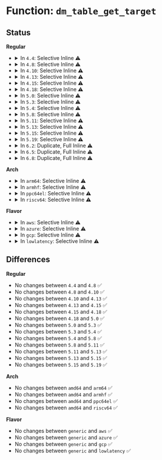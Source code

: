 # Function: <code>dm_table_get_target</code>

## Status
<b>Regular</b>
<ul>
<li>
<details>
<summary>In <code>4.4</code>: Selective Inline ⚠️</summary>

```c
struct dm_target *dm_table_get_target(struct dm_table *t, unsigned int index);
```

**Collision:** Unique Global

**Inline:** Selective

**Transformation:** False

**Instances:**

```
In drivers/md/dm-table.c (ffffffff816a57d5)
Location: drivers/md/dm-table.c:1164
Inline: True
Inline callers:
  - drivers/md/dm-table.c:dm_table_has_no_data_devices
  - drivers/md/dm-table.c:dm_calculate_queue_limits
  - drivers/md/dm-table.c:dm_table_set_restrictions
  - drivers/md/dm-table.c:dm_table_set_restrictions
  - drivers/md/dm-table.c:dm_table_set_restrictions
Direct callers:
  - drivers/md/dm.c:dm_get_live_table_for_ioctl
  - drivers/md/dm.c:__split_and_process_bio
  - drivers/md/dm-ioctl.c:retrieve_status
```
**Symbols:**

```
ffffffff816a6880-ffffffff816a68ac: dm_table_get_target (STB_GLOBAL)
```
</details>
</li>
<li>
<details>
<summary>In <code>4.8</code>: Selective Inline ⚠️</summary>

```c
struct dm_target *dm_table_get_target(struct dm_table *t, unsigned int index);
```

**Collision:** Unique Global

**Inline:** Selective

**Transformation:** False

**Instances:**

```
In drivers/md/dm-table.c (ffffffff81706e62)
Location: drivers/md/dm-table.c:1266
Inline: True
Inline callers:
  - drivers/md/dm-table.c:dm_table_set_restrictions
  - drivers/md/dm-table.c:dm_table_set_restrictions
  - drivers/md/dm-table.c:dm_table_set_restrictions
  - drivers/md/dm-table.c:dm_table_set_restrictions
  - drivers/md/dm-table.c:dm_table_set_restrictions
  - drivers/md/dm-table.c:dm_table_set_restrictions
  - drivers/md/dm-table.c:dm_calculate_queue_limits
  - drivers/md/dm-table.c:dm_table_has_no_data_devices
  - drivers/md/dm-table.c:dm_table_complete
  - drivers/md/dm-table.c:dm_table_get_wildcard_target
Direct callers:
  - drivers/md/dm.c:__split_and_process_bio
  - drivers/md/dm.c:dm_grab_bdev_for_ioctl
  - drivers/md/dm-ioctl.c:retrieve_status
```
**Symbols:**

```
ffffffff81706b00-ffffffff81706b2c: dm_table_get_target (STB_GLOBAL)
```
</details>
</li>
<li>
<details>
<summary>In <code>4.10</code>: Selective Inline ⚠️</summary>

```c
struct dm_target *dm_table_get_target(struct dm_table *t, unsigned int index);
```

**Collision:** Unique Global

**Inline:** Selective

**Transformation:** False

**Instances:**

```
In drivers/md/dm-table.c (ffffffff81738d3d)
Location: drivers/md/dm-table.c:1267
Inline: True
Inline callers:
  - drivers/md/dm-table.c:dm_table_set_restrictions
  - drivers/md/dm-table.c:dm_table_set_restrictions
  - drivers/md/dm-table.c:dm_table_set_restrictions
  - drivers/md/dm-table.c:dm_table_set_restrictions
  - drivers/md/dm-table.c:dm_table_set_restrictions
  - drivers/md/dm-table.c:dm_table_set_restrictions
  - drivers/md/dm-table.c:dm_calculate_queue_limits
  - drivers/md/dm-table.c:dm_table_has_no_data_devices
  - drivers/md/dm-table.c:dm_table_complete
  - drivers/md/dm-table.c:dm_table_get_wildcard_target
Direct callers:
  - drivers/md/dm.c:__split_and_process_bio
  - drivers/md/dm.c:dm_grab_bdev_for_ioctl
  - drivers/md/dm-ioctl.c:retrieve_status
```
**Symbols:**

```
ffffffff817389d0-ffffffff817389fc: dm_table_get_target (STB_GLOBAL)
```
</details>
</li>
<li>
<details>
<summary>In <code>4.13</code>: Selective Inline ⚠️</summary>

```c
struct dm_target *dm_table_get_target(struct dm_table *t, unsigned int index);
```

**Collision:** Unique Global

**Inline:** Selective

**Transformation:** False

**Instances:**

```
In drivers/md/dm-table.c (ffffffff817524c2)
Location: drivers/md/dm-table.c:1318
Inline: True
Inline callers:
  - drivers/md/dm-table.c:dm_table_set_restrictions
  - drivers/md/dm-table.c:dm_table_set_restrictions
  - drivers/md/dm-table.c:dm_table_set_restrictions
  - drivers/md/dm-table.c:dm_table_set_restrictions
  - drivers/md/dm-table.c:dm_table_set_restrictions
  - drivers/md/dm-table.c:dm_table_set_restrictions
  - drivers/md/dm-table.c:dm_table_set_restrictions
  - drivers/md/dm-table.c:dm_calculate_queue_limits
  - drivers/md/dm-table.c:dm_calculate_queue_limits
  - drivers/md/dm-table.c:dm_calculate_queue_limits
  - drivers/md/dm-table.c:dm_table_has_no_data_devices
  - drivers/md/dm-table.c:dm_table_complete
  - drivers/md/dm-table.c:dm_table_get_integrity_disk
  - drivers/md/dm-table.c:dm_table_get_wildcard_target
Direct callers:
  - drivers/md/dm.c:__split_and_process_bio
  - drivers/md/dm.c:dm_grab_bdev_for_ioctl
  - drivers/md/dm-ioctl.c:retrieve_status
```
**Symbols:**

```
ffffffff81751f30-ffffffff81751f5c: dm_table_get_target (STB_GLOBAL)
```
</details>
</li>
<li>
<details>
<summary>In <code>4.15</code>: Selective Inline ⚠️</summary>

```c
struct dm_target *dm_table_get_target(struct dm_table *t, unsigned int index);
```

**Collision:** Unique Global

**Inline:** Selective

**Transformation:** False

**Instances:**

```
In drivers/md/dm-table.c (ffffffff817c46a8)
Location: drivers/md/dm-table.c:1320
Inline: True
Inline callers:
  - drivers/md/dm-table.c:dm_table_set_restrictions
  - drivers/md/dm-table.c:dm_table_set_restrictions
  - drivers/md/dm-table.c:dm_table_set_restrictions
  - drivers/md/dm-table.c:dm_table_set_restrictions
  - drivers/md/dm-table.c:dm_table_set_restrictions
  - drivers/md/dm-table.c:dm_table_set_restrictions
  - drivers/md/dm-table.c:dm_table_set_restrictions
  - drivers/md/dm-table.c:dm_calculate_queue_limits
  - drivers/md/dm-table.c:dm_calculate_queue_limits
  - drivers/md/dm-table.c:dm_calculate_queue_limits
  - drivers/md/dm-table.c:dm_table_has_no_data_devices
  - drivers/md/dm-table.c:dm_table_complete
  - drivers/md/dm-table.c:dm_table_get_integrity_disk
  - drivers/md/dm-table.c:dm_table_get_wildcard_target
Direct callers:
  - drivers/md/dm.c:__split_and_process_bio
  - drivers/md/dm.c:dm_grab_bdev_for_ioctl
  - drivers/md/dm-ioctl.c:retrieve_status
```
**Symbols:**

```
ffffffff817c4110-ffffffff817c413c: dm_table_get_target (STB_GLOBAL)
```
</details>
</li>
<li>
<details>
<summary>In <code>4.18</code>: Selective Inline ⚠️</summary>

```c
struct dm_target *dm_table_get_target(struct dm_table *t, unsigned int index);
```

**Collision:** Unique Global

**Inline:** Selective

**Transformation:** False

**Instances:**

```
In drivers/md/dm-table.c (ffffffff8180d1a6)
Location: drivers/md/dm-table.c:1358
Inline: True
Inline callers:
  - drivers/md/dm-table.c:dm_table_set_restrictions
  - drivers/md/dm-table.c:dm_table_set_restrictions
  - drivers/md/dm-table.c:dm_table_set_restrictions
  - drivers/md/dm-table.c:dm_table_set_restrictions
  - drivers/md/dm-table.c:dm_table_set_restrictions
  - drivers/md/dm-table.c:dm_table_set_restrictions
  - drivers/md/dm-table.c:dm_table_set_restrictions
  - drivers/md/dm-table.c:dm_table_set_restrictions
  - drivers/md/dm-table.c:dm_calculate_queue_limits
  - drivers/md/dm-table.c:dm_calculate_queue_limits
  - drivers/md/dm-table.c:dm_calculate_queue_limits
  - drivers/md/dm-table.c:dm_table_has_no_data_devices
  - drivers/md/dm-table.c:dm_table_complete
  - drivers/md/dm-table.c:dm_table_get_integrity_disk
  - drivers/md/dm-table.c:dm_table_get_wildcard_target
Direct callers:
  - drivers/md/dm.c:dm_prepare_ioctl
  - drivers/md/dm-ioctl.c:retrieve_status
  - drivers/md/dm-ioctl.c:retrieve_status
```
**Symbols:**

```
ffffffff8180cc00-ffffffff8180cc2c: dm_table_get_target (STB_GLOBAL)
```
</details>
</li>
<li>
<details>
<summary>In <code>5.0</code>: Selective Inline ⚠️</summary>

```c
struct dm_target *dm_table_get_target(struct dm_table *t, unsigned int index);
```

**Collision:** Unique Global

**Inline:** Selective

**Transformation:** False

**Instances:**

```
In drivers/md/dm-table.c (ffffffff818390dd)
Location: drivers/md/dm-table.c:1338
Inline: True
Inline callers:
  - drivers/md/dm-table.c:dm_table_set_restrictions
  - drivers/md/dm-table.c:dm_table_set_restrictions
  - drivers/md/dm-table.c:dm_table_set_restrictions
  - drivers/md/dm-table.c:dm_table_set_restrictions
  - drivers/md/dm-table.c:dm_table_set_restrictions
  - drivers/md/dm-table.c:dm_table_set_restrictions
  - drivers/md/dm-table.c:dm_table_set_restrictions
  - drivers/md/dm-table.c:dm_table_set_restrictions
  - drivers/md/dm-table.c:dm_calculate_queue_limits
  - drivers/md/dm-table.c:dm_calculate_queue_limits
  - drivers/md/dm-table.c:dm_calculate_queue_limits
  - drivers/md/dm-table.c:dm_table_has_no_data_devices
  - drivers/md/dm-table.c:dm_table_complete
  - drivers/md/dm-table.c:dm_table_get_integrity_disk
  - drivers/md/dm-table.c:dm_table_get_wildcard_target
Direct callers:
  - drivers/md/dm.c:dm_prepare_ioctl
  - drivers/md/dm-ioctl.c:retrieve_status
  - drivers/md/dm-ioctl.c:retrieve_status
```
**Symbols:**

```
ffffffff81838b30-ffffffff81838b5c: dm_table_get_target (STB_GLOBAL)
```
</details>
</li>
<li>
<details>
<summary>In <code>5.3</code>: Selective Inline ⚠️</summary>

```c
struct dm_target *dm_table_get_target(struct dm_table *t, unsigned int index);
```

**Collision:** Unique Global

**Inline:** Selective

**Transformation:** False

**Instances:**

```
In drivers/md/dm-table.c (ffffffff8187bcc1)
Location: drivers/md/dm-table.c:1351
Inline: True
Inline callers:
  - drivers/md/dm-table.c:dm_table_set_restrictions
  - drivers/md/dm-table.c:dm_table_set_restrictions
  - drivers/md/dm-table.c:dm_table_set_restrictions
  - drivers/md/dm-table.c:dm_table_set_restrictions
  - drivers/md/dm-table.c:dm_table_set_restrictions
  - drivers/md/dm-table.c:dm_table_set_restrictions
  - drivers/md/dm-table.c:dm_table_set_restrictions
  - drivers/md/dm-table.c:dm_table_set_restrictions
  - drivers/md/dm-table.c:dm_calculate_queue_limits
  - drivers/md/dm-table.c:dm_calculate_queue_limits
  - drivers/md/dm-table.c:dm_calculate_queue_limits
  - drivers/md/dm-table.c:dm_table_has_no_data_devices
  - drivers/md/dm-table.c:dm_table_complete
  - drivers/md/dm-table.c:dm_table_get_integrity_disk
  - drivers/md/dm-table.c:dm_table_get_wildcard_target
  - drivers/md/dm-table.c:dm_table_supports_dax
Direct callers:
  - drivers/md/dm.c:dm_prepare_ioctl
  - drivers/md/dm-ioctl.c:retrieve_status
  - drivers/md/dm-ioctl.c:retrieve_status
```
**Symbols:**

```
ffffffff8187b6c0-ffffffff8187b6ec: dm_table_get_target (STB_GLOBAL)
```
</details>
</li>
<li>
<details>
<summary>In <code>5.4</code>: Selective Inline ⚠️</summary>

```c
struct dm_target *dm_table_get_target(struct dm_table *t, unsigned int index);
```

**Collision:** Unique Global

**Inline:** Selective

**Transformation:** False

**Instances:**

```
In drivers/md/dm-table.c (ffffffff818adaa1)
Location: drivers/md/dm-table.c:1349
Inline: True
Inline callers:
  - drivers/md/dm-table.c:dm_table_set_restrictions
  - drivers/md/dm-table.c:dm_table_set_restrictions
  - drivers/md/dm-table.c:dm_table_set_restrictions
  - drivers/md/dm-table.c:dm_table_set_restrictions
  - drivers/md/dm-table.c:dm_table_set_restrictions
  - drivers/md/dm-table.c:dm_table_set_restrictions
  - drivers/md/dm-table.c:dm_table_set_restrictions
  - drivers/md/dm-table.c:dm_table_set_restrictions
  - drivers/md/dm-table.c:dm_calculate_queue_limits
  - drivers/md/dm-table.c:dm_calculate_queue_limits
  - drivers/md/dm-table.c:dm_calculate_queue_limits
  - drivers/md/dm-table.c:dm_table_has_no_data_devices
  - drivers/md/dm-table.c:dm_table_complete
  - drivers/md/dm-table.c:dm_table_get_integrity_disk
  - drivers/md/dm-table.c:dm_table_get_wildcard_target
  - drivers/md/dm-table.c:dm_table_supports_dax
Direct callers:
  - drivers/md/dm.c:dm_prepare_ioctl
  - drivers/md/dm-ioctl.c:retrieve_status
  - drivers/md/dm-ioctl.c:retrieve_status
```
**Symbols:**

```
ffffffff818ad4b0-ffffffff818ad4dc: dm_table_get_target (STB_GLOBAL)
```
</details>
</li>
<li>
<details>
<summary>In <code>5.8</code>: Selective Inline ⚠️</summary>

```c
struct dm_target *dm_table_get_target(struct dm_table *t, unsigned int index);
```

**Collision:** Unique Global

**Inline:** Selective

**Transformation:** False

**Instances:**

```
In drivers/md/dm-table.c (ffffffff8197dd6a)
Location: drivers/md/dm-table.c:1325
Inline: True
Inline callers:
  - drivers/md/dm-table.c:dm_table_set_restrictions
  - drivers/md/dm-table.c:dm_table_set_restrictions
  - drivers/md/dm-table.c:dm_table_set_restrictions
  - drivers/md/dm-table.c:dm_table_set_restrictions
  - drivers/md/dm-table.c:dm_table_set_restrictions
  - drivers/md/dm-table.c:dm_table_set_restrictions
  - drivers/md/dm-table.c:dm_table_all_devices_attribute
  - drivers/md/dm-table.c:dm_table_supports_flush
  - drivers/md/dm-table.c:dm_calculate_queue_limits
  - drivers/md/dm-table.c:dm_calculate_queue_limits
  - drivers/md/dm-table.c:dm_calculate_queue_limits
  - drivers/md/dm-table.c:dm_table_has_no_data_devices
  - drivers/md/dm-table.c:dm_table_get_integrity_disk
  - drivers/md/dm-table.c:dm_table_get_wildcard_target
  - drivers/md/dm-table.c:dm_table_supports_dax
  - drivers/md/dm-table.c:validate_hardware_logical_block_alignment
Direct callers:
  - drivers/md/dm.c:dm_prepare_ioctl
  - drivers/md/dm-ioctl.c:retrieve_status
  - drivers/md/dm-ioctl.c:retrieve_status
```
**Symbols:**

```
ffffffff8197d780-ffffffff8197d7ac: dm_table_get_target (STB_GLOBAL)
```
</details>
</li>
<li>
<details>
<summary>In <code>5.11</code>: Selective Inline ⚠️</summary>

```c
struct dm_target *dm_table_get_target(struct dm_table *t, unsigned int index);
```

**Collision:** Unique Global

**Inline:** Selective

**Transformation:** False

**Instances:**

```
In drivers/md/dm-table.c (ffffffff81982273)
Location: drivers/md/dm-table.c:1264
Inline: True
Inline callers:
  - drivers/md/dm-table.c:dm_table_set_restrictions
  - drivers/md/dm-table.c:dm_table_set_restrictions
  - drivers/md/dm-table.c:dm_table_set_restrictions
  - drivers/md/dm-table.c:dm_table_set_restrictions
  - drivers/md/dm-table.c:dm_table_set_restrictions
  - drivers/md/dm-table.c:dm_table_set_restrictions
  - drivers/md/dm-table.c:dm_table_set_restrictions
  - drivers/md/dm-table.c:dm_table_set_restrictions
  - drivers/md/dm-table.c:dm_table_set_restrictions
  - drivers/md/dm-table.c:dm_table_supports_flush
  - drivers/md/dm-table.c:dm_calculate_queue_limits
  - drivers/md/dm-table.c:dm_calculate_queue_limits
  - drivers/md/dm-table.c:dm_calculate_queue_limits
  - drivers/md/dm-table.c:dm_table_has_no_data_devices
  - drivers/md/dm-table.c:dm_table_get_integrity_disk
  - drivers/md/dm-table.c:dm_table_get_wildcard_target
  - drivers/md/dm-table.c:dm_table_supports_dax
  - drivers/md/dm-table.c:validate_hardware_logical_block_alignment
Direct callers:
  - drivers/md/dm.c:__send_empty_flush
  - drivers/md/dm.c:dm_prepare_ioctl
  - drivers/md/dm-ioctl.c:retrieve_status
  - drivers/md/dm-ioctl.c:retrieve_status
```
**Symbols:**

```
ffffffff81981d00-ffffffff81981d2c: dm_table_get_target (STB_GLOBAL)
```
</details>
</li>
<li>
<details>
<summary>In <code>5.13</code>: Selective Inline ⚠️</summary>

```c
struct dm_target *dm_table_get_target(struct dm_table *t, unsigned int index);
```

**Collision:** Unique Global

**Inline:** Selective

**Transformation:** False

**Instances:**

```
In drivers/md/dm-table.c (ffffffff81966636)
Location: drivers/md/dm-table.c:1460
Inline: True
Inline callers:
  - drivers/md/dm-table.c:dm_table_set_restrictions
  - drivers/md/dm-table.c:dm_table_set_restrictions
  - drivers/md/dm-table.c:dm_table_set_restrictions
  - drivers/md/dm-table.c:dm_table_set_restrictions
  - drivers/md/dm-table.c:dm_table_set_restrictions
  - drivers/md/dm-table.c:dm_table_set_restrictions
  - drivers/md/dm-table.c:dm_table_set_restrictions
  - drivers/md/dm-table.c:dm_table_set_restrictions
  - drivers/md/dm-table.c:dm_table_set_restrictions
  - drivers/md/dm-table.c:dm_table_supports_flush
  - drivers/md/dm-table.c:dm_calculate_queue_limits
  - drivers/md/dm-table.c:dm_calculate_queue_limits
  - drivers/md/dm-table.c:dm_calculate_queue_limits
  - drivers/md/dm-table.c:dm_table_has_no_data_devices
  - drivers/md/dm-table.c:dm_table_construct_keyslot_manager
  - drivers/md/dm-table.c:dm_keyslot_evict
  - drivers/md/dm-table.c:dm_table_get_integrity_disk
  - drivers/md/dm-table.c:dm_table_get_wildcard_target
  - drivers/md/dm-table.c:dm_table_supports_dax
  - drivers/md/dm-table.c:validate_hardware_logical_block_alignment
Direct callers:
  - drivers/md/dm.c:__send_empty_flush
  - drivers/md/dm.c:dm_prepare_ioctl
  - drivers/md/dm-ioctl.c:retrieve_status
  - drivers/md/dm-ioctl.c:retrieve_status
```
**Symbols:**

```
ffffffff819660c0-ffffffff819660ec: dm_table_get_target (STB_GLOBAL)
```
</details>
</li>
<li>
<details>
<summary>In <code>5.15</code>: Selective Inline ⚠️</summary>

```c
struct dm_target *dm_table_get_target(struct dm_table *t, unsigned int index);
```

**Collision:** Unique Global

**Inline:** Selective

**Transformation:** False

**Instances:**

```
In drivers/md/dm-table.c (ffffffff81a0e846)
Location: drivers/md/dm-table.c:1455
Inline: True
Inline callers:
  - drivers/md/dm-table.c:dm_table_set_restrictions
  - drivers/md/dm-table.c:dm_table_set_restrictions
  - drivers/md/dm-table.c:dm_table_set_restrictions
  - drivers/md/dm-table.c:dm_table_set_restrictions
  - drivers/md/dm-table.c:dm_table_set_restrictions
  - drivers/md/dm-table.c:dm_table_set_restrictions
  - drivers/md/dm-table.c:dm_table_set_restrictions
  - drivers/md/dm-table.c:dm_table_set_restrictions
  - drivers/md/dm-table.c:dm_table_set_restrictions
  - drivers/md/dm-table.c:dm_table_supports_flush
  - drivers/md/dm-table.c:dm_calculate_queue_limits
  - drivers/md/dm-table.c:dm_calculate_queue_limits
  - drivers/md/dm-table.c:dm_calculate_queue_limits
  - drivers/md/dm-table.c:dm_table_has_no_data_devices
  - drivers/md/dm-table.c:dm_table_construct_keyslot_manager
  - drivers/md/dm-table.c:dm_keyslot_evict
  - drivers/md/dm-table.c:dm_table_get_integrity_disk
  - drivers/md/dm-table.c:dm_table_get_wildcard_target
  - drivers/md/dm-table.c:dm_table_supports_dax
  - drivers/md/dm-table.c:validate_hardware_logical_block_alignment
Direct callers:
  - drivers/md/dm-zone.c:dm_set_zones_restrictions
  - drivers/md/dm-ima.c:dm_ima_measure_on_table_load
  - drivers/md/dm.c:__send_empty_flush
  - drivers/md/dm.c:dm_prepare_ioctl
  - drivers/md/dm-ioctl.c:retrieve_status
```
**Symbols:**

```
ffffffff81a0e2b0-ffffffff81a0e2dc: dm_table_get_target (STB_GLOBAL)
```
</details>
</li>
<li>
<details>
<summary>In <code>5.19</code>: Selective Inline ⚠️</summary>

```c
struct dm_target *dm_table_get_target(struct dm_table *t, unsigned int index);
```

**Collision:** Unique Global

**Inline:** Selective

**Transformation:** False

**Instances:**

```
In drivers/md/dm-table.c (ffffffff81b76f9c)
Location: drivers/md/dm-table.c:1447
Inline: True
Inline callers:
  - drivers/md/dm-table.c:dm_table_set_restrictions
  - drivers/md/dm-table.c:dm_table_set_restrictions
  - drivers/md/dm-table.c:dm_table_set_restrictions
  - drivers/md/dm-table.c:dm_table_set_restrictions
  - drivers/md/dm-table.c:dm_table_set_restrictions
  - drivers/md/dm-table.c:dm_table_set_restrictions
  - drivers/md/dm-table.c:dm_table_set_restrictions
  - drivers/md/dm-table.c:dm_table_set_restrictions
  - drivers/md/dm-table.c:dm_table_supports_flush
  - drivers/md/dm-table.c:dm_calculate_queue_limits
  - drivers/md/dm-table.c:dm_calculate_queue_limits
  - drivers/md/dm-table.c:dm_calculate_queue_limits
  - drivers/md/dm-table.c:dm_table_has_no_data_devices
  - drivers/md/dm-table.c:dm_table_supports_poll
  - drivers/md/dm-table.c:dm_table_construct_crypto_profile
  - drivers/md/dm-table.c:dm_keyslot_evict
  - drivers/md/dm-table.c:dm_table_get_integrity_disk
  - drivers/md/dm-table.c:dm_table_get_wildcard_target
  - drivers/md/dm-table.c:dm_table_supports_dax
  - drivers/md/dm-table.c:validate_hardware_logical_block_alignment
Direct callers:
  - drivers/md/dm-zone.c:dm_set_zones_restrictions
  - drivers/md/dm-ima.c:dm_ima_measure_on_table_load
  - drivers/md/dm.c:__send_empty_flush
  - drivers/md/dm.c:dm_prepare_ioctl
  - drivers/md/dm-ioctl.c:retrieve_status
```
**Symbols:**

```
ffffffff81b769f0-ffffffff81b76a28: dm_table_get_target (STB_GLOBAL)
```
</details>
</li>
<li>
<details>
<summary>In <code>6.2</code>: Duplicate, Full Inline ⚠️</summary>

**Collision:** Static Duplication

**Inline:** Full

**Transformation:** False

**Instances:**

```
In drivers/md/dm-zone.c (ffffffff81d09d7e)
Location: drivers/md/dm-core.h:229
Inline: True
Inline callers:
  - drivers/md/dm-zone.c:dm_set_zones_restrictions
```
```
In drivers/md/dm-ima.c (ffffffff81d0ac68)
Location: drivers/md/dm-core.h:229
Inline: True
Inline callers:
  - drivers/md/dm-ima.c:dm_ima_measure_on_table_load
```
```
In drivers/md/dm.c (ffffffff81d0f58d)
Location: drivers/md/dm-core.h:229
Inline: True
Inline callers:
  - drivers/md/dm.c:__send_empty_flush
  - drivers/md/dm.c:dm_prepare_ioctl
```
```
In drivers/md/dm-table.c (ffffffff81d14b30)
Location: drivers/md/dm-core.h:229
Inline: True
Inline callers:
  - drivers/md/dm-table.c:dm_table_resume_targets
  - drivers/md/dm-table.c:dm_table_resume_targets
  - drivers/md/dm-table.c:dm_table_postsuspend_targets
  - drivers/md/dm-table.c:dm_table_presuspend_undo_targets
  - drivers/md/dm-table.c:dm_table_presuspend_targets
  - drivers/md/dm-table.c:dm_table_set_restrictions
  - drivers/md/dm-table.c:dm_table_set_restrictions
  - drivers/md/dm-table.c:dm_table_set_restrictions
  - drivers/md/dm-table.c:dm_table_set_restrictions
  - drivers/md/dm-table.c:dm_table_set_restrictions
  - drivers/md/dm-table.c:dm_table_set_restrictions
  - drivers/md/dm-table.c:dm_table_set_restrictions
  - drivers/md/dm-table.c:dm_table_set_restrictions
  - drivers/md/dm-table.c:dm_table_supports_flush
  - drivers/md/dm-table.c:dm_calculate_queue_limits
  - drivers/md/dm-table.c:dm_calculate_queue_limits
  - drivers/md/dm-table.c:dm_calculate_queue_limits
  - drivers/md/dm-table.c:dm_table_has_no_data_devices
  - drivers/md/dm-table.c:dm_table_supports_poll
  - drivers/md/dm-table.c:dm_table_construct_crypto_profile
  - drivers/md/dm-table.c:dm_keyslot_evict
  - drivers/md/dm-table.c:dm_table_get_integrity_disk
  - drivers/md/dm-table.c:dm_table_alloc_md_mempools
  - drivers/md/dm-table.c:dm_table_get_wildcard_target
  - drivers/md/dm-table.c:dm_table_determine_type
  - drivers/md/dm-table.c:dm_table_supports_dax
  - drivers/md/dm-table.c:validate_hardware_logical_block_alignment
  - drivers/md/dm-table.c:dm_table_destroy
```
```
In drivers/md/dm-ioctl.c (ffffffff81d16e41)
Location: drivers/md/dm-core.h:229
Inline: True
Inline callers:
  - drivers/md/dm-ioctl.c:retrieve_status
```
</details>
</li>
<li>
<details>
<summary>In <code>6.5</code>: Duplicate, Full Inline ⚠️</summary>

**Collision:** Static Duplication

**Inline:** Full

**Transformation:** False

**Instances:**

```
In drivers/md/dm-zone.c (ffffffff81d72ecf)
Location: drivers/md/dm-core.h:229
Inline: True
Inline callers:
  - drivers/md/dm-zone.c:dm_set_zones_restrictions
```
```
In drivers/md/dm-ima.c (ffffffff81d73d9e)
Location: drivers/md/dm-core.h:229
Inline: True
Inline callers:
  - drivers/md/dm-ima.c:dm_ima_measure_on_table_load
```
```
In drivers/md/dm.c (ffffffff81d78989)
Location: drivers/md/dm-core.h:229
Inline: True
Inline callers:
  - drivers/md/dm.c:__send_empty_flush
  - drivers/md/dm.c:dm_prepare_ioctl
```
```
In drivers/md/dm-table.c (ffffffff81d7dc60)
Location: drivers/md/dm-core.h:229
Inline: True
Inline callers:
  - drivers/md/dm-table.c:dm_table_resume_targets
  - drivers/md/dm-table.c:dm_table_resume_targets
  - drivers/md/dm-table.c:dm_table_postsuspend_targets
  - drivers/md/dm-table.c:dm_table_presuspend_undo_targets
  - drivers/md/dm-table.c:dm_table_presuspend_targets
  - drivers/md/dm-table.c:dm_table_set_restrictions
  - drivers/md/dm-table.c:dm_table_set_restrictions
  - drivers/md/dm-table.c:dm_table_set_restrictions
  - drivers/md/dm-table.c:dm_table_set_restrictions
  - drivers/md/dm-table.c:dm_table_set_restrictions
  - drivers/md/dm-table.c:dm_table_set_restrictions
  - drivers/md/dm-table.c:dm_table_set_restrictions
  - drivers/md/dm-table.c:dm_table_set_restrictions
  - drivers/md/dm-table.c:dm_table_supports_flush
  - drivers/md/dm-table.c:dm_calculate_queue_limits
  - drivers/md/dm-table.c:dm_calculate_queue_limits
  - drivers/md/dm-table.c:dm_calculate_queue_limits
  - drivers/md/dm-table.c:dm_table_has_no_data_devices
  - drivers/md/dm-table.c:dm_table_supports_poll
  - drivers/md/dm-table.c:dm_table_construct_crypto_profile
  - drivers/md/dm-table.c:dm_keyslot_evict
  - drivers/md/dm-table.c:dm_table_get_integrity_disk
  - drivers/md/dm-table.c:dm_table_alloc_md_mempools
  - drivers/md/dm-table.c:dm_table_get_wildcard_target
  - drivers/md/dm-table.c:dm_table_determine_type
  - drivers/md/dm-table.c:dm_table_supports_dax
  - drivers/md/dm-table.c:validate_hardware_logical_block_alignment
  - drivers/md/dm-table.c:dm_table_destroy
```
```
In drivers/md/dm-ioctl.c (ffffffff81d7ff14)
Location: drivers/md/dm-core.h:229
Inline: True
Inline callers:
  - drivers/md/dm-ioctl.c:retrieve_status
```
</details>
</li>
<li>
<details>
<summary>In <code>6.8</code>: Duplicate, Full Inline ⚠️</summary>

**Collision:** Static Duplication

**Inline:** Full

**Transformation:** False

**Instances:**

```
In drivers/md/dm-zone.c (ffffffff81e29fcf)
Location: drivers/md/dm-core.h:232
Inline: True
Inline callers:
  - drivers/md/dm-zone.c:dm_set_zones_restrictions
```
```
In drivers/md/dm-ima.c (ffffffff81e2aeae)
Location: drivers/md/dm-core.h:232
Inline: True
Inline callers:
  - drivers/md/dm-ima.c:dm_ima_measure_on_table_load
```
```
In drivers/md/dm.c (ffffffff81e2fbc1)
Location: drivers/md/dm-core.h:232
Inline: True
Inline callers:
  - drivers/md/dm.c:__send_empty_flush
  - drivers/md/dm.c:dm_prepare_ioctl
```
```
In drivers/md/dm-table.c (ffffffff81e35020)
Location: drivers/md/dm-core.h:232
Inline: True
Inline callers:
  - drivers/md/dm-table.c:dm_table_resume_targets
  - drivers/md/dm-table.c:dm_table_resume_targets
  - drivers/md/dm-table.c:dm_table_postsuspend_targets
  - drivers/md/dm-table.c:dm_table_presuspend_undo_targets
  - drivers/md/dm-table.c:dm_table_presuspend_targets
  - drivers/md/dm-table.c:dm_table_set_restrictions
  - drivers/md/dm-table.c:dm_table_set_restrictions
  - drivers/md/dm-table.c:dm_table_set_restrictions
  - drivers/md/dm-table.c:dm_table_set_restrictions
  - drivers/md/dm-table.c:dm_table_set_restrictions
  - drivers/md/dm-table.c:dm_table_set_restrictions
  - drivers/md/dm-table.c:dm_table_set_restrictions
  - drivers/md/dm-table.c:dm_table_set_restrictions
  - drivers/md/dm-table.c:dm_table_supports_flush
  - drivers/md/dm-table.c:dm_calculate_queue_limits
  - drivers/md/dm-table.c:validate_hardware_zoned
  - drivers/md/dm-table.c:validate_hardware_zoned
  - drivers/md/dm-table.c:dm_table_has_no_data_devices
  - drivers/md/dm-table.c:dm_table_supports_poll
  - drivers/md/dm-table.c:dm_table_construct_crypto_profile
  - drivers/md/dm-table.c:dm_keyslot_evict
  - drivers/md/dm-table.c:dm_table_get_integrity_disk
  - drivers/md/dm-table.c:dm_table_alloc_md_mempools
  - drivers/md/dm-table.c:dm_table_get_wildcard_target
  - drivers/md/dm-table.c:dm_table_determine_type
  - drivers/md/dm-table.c:dm_table_supports_dax
  - drivers/md/dm-table.c:validate_hardware_logical_block_alignment
  - drivers/md/dm-table.c:dm_table_destroy
```
```
In drivers/md/dm-ioctl.c (ffffffff81e37605)
Location: drivers/md/dm-core.h:232
Inline: True
Inline callers:
  - drivers/md/dm-ioctl.c:retrieve_status
```
</details>
</li>
</ul>
<b>Arch</b>
<ul>
<li>
<details>
<summary>In <code>arm64</code>: Selective Inline ⚠️</summary>

```c
struct dm_target *dm_table_get_target(struct dm_table *t, unsigned int index);
```

**Collision:** Unique Global

**Inline:** Selective

**Transformation:** False

**Instances:**

```
In drivers/md/dm-table.c (ffff800010b045cc)
Location: drivers/md/dm-table.c:1349
Inline: True
Inline callers:
  - drivers/md/dm-table.c:dm_table_set_restrictions
  - drivers/md/dm-table.c:dm_table_set_restrictions
  - drivers/md/dm-table.c:dm_table_set_restrictions
  - drivers/md/dm-table.c:dm_table_set_restrictions
  - drivers/md/dm-table.c:dm_table_set_restrictions
  - drivers/md/dm-table.c:dm_table_set_restrictions
  - drivers/md/dm-table.c:dm_table_set_restrictions
  - drivers/md/dm-table.c:dm_table_set_restrictions
  - drivers/md/dm-table.c:dm_calculate_queue_limits
  - drivers/md/dm-table.c:dm_calculate_queue_limits
  - drivers/md/dm-table.c:dm_calculate_queue_limits
  - drivers/md/dm-table.c:dm_table_has_no_data_devices
  - drivers/md/dm-table.c:dm_table_complete
  - drivers/md/dm-table.c:dm_table_get_integrity_disk
  - drivers/md/dm-table.c:dm_table_get_wildcard_target
  - drivers/md/dm-table.c:dm_table_supports_dax
Direct callers:
  - drivers/md/dm.c:dm_prepare_ioctl
  - drivers/md/dm-ioctl.c:retrieve_status
  - drivers/md/dm-ioctl.c:retrieve_status
```
**Symbols:**

```
ffff800010b04030-ffff800010b04080: dm_table_get_target (STB_GLOBAL)
```
</details>
</li>
<li>
<details>
<summary>In <code>armhf</code>: Selective Inline ⚠️</summary>

```c
struct dm_target *dm_table_get_target(struct dm_table *t, unsigned int index);
```

**Collision:** Unique Global

**Inline:** Selective

**Transformation:** False

**Instances:**

```
In drivers/md/dm-table.c (c0be3604)
Location: drivers/md/dm-table.c:1349
Inline: True
Inline callers:
  - drivers/md/dm-table.c:dm_table_set_restrictions
  - drivers/md/dm-table.c:dm_table_set_restrictions
  - drivers/md/dm-table.c:dm_table_set_restrictions
  - drivers/md/dm-table.c:dm_table_set_restrictions
  - drivers/md/dm-table.c:dm_table_set_restrictions
  - drivers/md/dm-table.c:dm_table_set_restrictions
  - drivers/md/dm-table.c:dm_table_all_devices_attribute
  - drivers/md/dm-table.c:dm_table_supports_flush
  - drivers/md/dm-table.c:dm_calculate_queue_limits
  - drivers/md/dm-table.c:dm_calculate_queue_limits
  - drivers/md/dm-table.c:dm_calculate_queue_limits
  - drivers/md/dm-table.c:dm_table_has_no_data_devices
  - drivers/md/dm-table.c:dm_table_get_integrity_disk
  - drivers/md/dm-table.c:dm_table_get_wildcard_target
  - drivers/md/dm-table.c:dm_table_supports_dax
  - drivers/md/dm-table.c:validate_hardware_logical_block_alignment
Direct callers:
  - drivers/md/dm.c:dm_prepare_ioctl
  - drivers/md/dm-ioctl.c:retrieve_status
  - drivers/md/dm-ioctl.c:retrieve_status
```
**Symbols:**

```
c0be3084-c0be30b0: dm_table_get_target (STB_GLOBAL)
```
</details>
</li>
<li>
<details>
<summary>In <code>ppc64el</code>: Selective Inline ⚠️</summary>

```c
struct dm_target *dm_table_get_target(struct dm_table *t, unsigned int index);
```

**Collision:** Unique Global

**Inline:** Selective

**Transformation:** False

**Instances:**

```
In drivers/md/dm-table.c (c000000000bf3fe0)
Location: drivers/md/dm-table.c:1349
Inline: True
Inline callers:
  - drivers/md/dm-table.c:dm_table_set_restrictions
  - drivers/md/dm-table.c:dm_table_set_restrictions
  - drivers/md/dm-table.c:dm_table_set_restrictions
  - drivers/md/dm-table.c:dm_table_set_restrictions
  - drivers/md/dm-table.c:dm_table_set_restrictions
  - drivers/md/dm-table.c:dm_table_set_restrictions
  - drivers/md/dm-table.c:dm_table_set_restrictions
  - drivers/md/dm-table.c:dm_table_set_restrictions
  - drivers/md/dm-table.c:dm_calculate_queue_limits
  - drivers/md/dm-table.c:dm_calculate_queue_limits
  - drivers/md/dm-table.c:dm_calculate_queue_limits
  - drivers/md/dm-table.c:dm_table_has_no_data_devices
  - drivers/md/dm-table.c:dm_table_complete
  - drivers/md/dm-table.c:dm_table_get_integrity_disk
  - drivers/md/dm-table.c:dm_table_get_wildcard_target
  - drivers/md/dm-table.c:dm_table_supports_dax
Direct callers:
  - drivers/md/dm.c:dm_prepare_ioctl
  - drivers/md/dm-ioctl.c:retrieve_status
  - drivers/md/dm-ioctl.c:retrieve_status
```
**Symbols:**

```
c000000000bf38f0-c000000000bf3928: dm_table_get_target (STB_GLOBAL)
```
</details>
</li>
<li>
<details>
<summary>In <code>riscv64</code>: Selective Inline ⚠️</summary>

```c
struct dm_target *dm_table_get_target(struct dm_table *t, unsigned int index);
```

**Collision:** Unique Global

**Inline:** Selective

**Transformation:** False

**Instances:**

```
In drivers/md/dm-table.c (ffffffe0006f37ec)
Location: drivers/md/dm-table.c:1349
Inline: True
Inline callers:
  - drivers/md/dm-table.c:dm_table_set_restrictions
  - drivers/md/dm-table.c:dm_table_set_restrictions
  - drivers/md/dm-table.c:dm_table_set_restrictions
  - drivers/md/dm-table.c:dm_table_set_restrictions
  - drivers/md/dm-table.c:dm_table_set_restrictions
  - drivers/md/dm-table.c:dm_table_set_restrictions
  - drivers/md/dm-table.c:dm_table_set_restrictions
  - drivers/md/dm-table.c:dm_table_set_restrictions
  - drivers/md/dm-table.c:dm_calculate_queue_limits
  - drivers/md/dm-table.c:dm_calculate_queue_limits
  - drivers/md/dm-table.c:dm_calculate_queue_limits
  - drivers/md/dm-table.c:dm_table_has_no_data_devices
  - drivers/md/dm-table.c:dm_table_complete
  - drivers/md/dm-table.c:dm_table_get_integrity_disk
  - drivers/md/dm-table.c:dm_table_get_wildcard_target
  - drivers/md/dm-table.c:dm_table_supports_dax
Direct callers:
  - drivers/md/dm.c:dm_prepare_ioctl
  - drivers/md/dm-ioctl.c:retrieve_status
  - drivers/md/dm-ioctl.c:retrieve_status
```
**Symbols:**

```
ffffffe0006f33ac-ffffffe0006f33fa: dm_table_get_target (STB_GLOBAL)
```
</details>
</li>
</ul>
<b>Flavor</b>
<ul>
<li>
<details>
<summary>In <code>aws</code>: Selective Inline ⚠️</summary>

```c
struct dm_target *dm_table_get_target(struct dm_table *t, unsigned int index);
```

**Collision:** Unique Global

**Inline:** Selective

**Transformation:** False

**Instances:**

```
In drivers/md/dm-table.c (ffffffff81853921)
Location: drivers/md/dm-table.c:1349
Inline: True
Inline callers:
  - drivers/md/dm-table.c:dm_table_set_restrictions
  - drivers/md/dm-table.c:dm_table_set_restrictions
  - drivers/md/dm-table.c:dm_table_set_restrictions
  - drivers/md/dm-table.c:dm_table_set_restrictions
  - drivers/md/dm-table.c:dm_table_set_restrictions
  - drivers/md/dm-table.c:dm_table_set_restrictions
  - drivers/md/dm-table.c:dm_table_set_restrictions
  - drivers/md/dm-table.c:dm_table_set_restrictions
  - drivers/md/dm-table.c:dm_calculate_queue_limits
  - drivers/md/dm-table.c:dm_calculate_queue_limits
  - drivers/md/dm-table.c:dm_calculate_queue_limits
  - drivers/md/dm-table.c:dm_table_has_no_data_devices
  - drivers/md/dm-table.c:dm_table_complete
  - drivers/md/dm-table.c:dm_table_get_integrity_disk
  - drivers/md/dm-table.c:dm_table_get_wildcard_target
  - drivers/md/dm-table.c:dm_table_supports_dax
Direct callers:
  - drivers/md/dm.c:dm_prepare_ioctl
  - drivers/md/dm-ioctl.c:retrieve_status
  - drivers/md/dm-ioctl.c:retrieve_status
```
**Symbols:**

```
ffffffff81853330-ffffffff8185335c: dm_table_get_target (STB_GLOBAL)
```
</details>
</li>
<li>
<details>
<summary>In <code>azure</code>: Selective Inline ⚠️</summary>

```c
struct dm_target *dm_table_get_target(struct dm_table *t, unsigned int index);
```

**Collision:** Unique Global

**Inline:** Selective

**Transformation:** False

**Instances:**

```
In drivers/md/dm-table.c (ffffffff8181af31)
Location: drivers/md/dm-table.c:1349
Inline: True
Inline callers:
  - drivers/md/dm-table.c:dm_table_set_restrictions
  - drivers/md/dm-table.c:dm_table_set_restrictions
  - drivers/md/dm-table.c:dm_table_set_restrictions
  - drivers/md/dm-table.c:dm_table_set_restrictions
  - drivers/md/dm-table.c:dm_table_set_restrictions
  - drivers/md/dm-table.c:dm_table_set_restrictions
  - drivers/md/dm-table.c:dm_table_set_restrictions
  - drivers/md/dm-table.c:dm_table_set_restrictions
  - drivers/md/dm-table.c:dm_calculate_queue_limits
  - drivers/md/dm-table.c:dm_calculate_queue_limits
  - drivers/md/dm-table.c:dm_calculate_queue_limits
  - drivers/md/dm-table.c:dm_table_has_no_data_devices
  - drivers/md/dm-table.c:dm_table_complete
  - drivers/md/dm-table.c:dm_table_get_integrity_disk
  - drivers/md/dm-table.c:dm_table_get_wildcard_target
  - drivers/md/dm-table.c:dm_table_supports_dax
Direct callers:
  - drivers/md/dm.c:dm_prepare_ioctl
  - drivers/md/dm-ioctl.c:retrieve_status
  - drivers/md/dm-ioctl.c:retrieve_status
```
**Symbols:**

```
ffffffff8181a940-ffffffff8181a96c: dm_table_get_target (STB_GLOBAL)
```
</details>
</li>
<li>
<details>
<summary>In <code>gcp</code>: Selective Inline ⚠️</summary>

```c
struct dm_target *dm_table_get_target(struct dm_table *t, unsigned int index);
```

**Collision:** Unique Global

**Inline:** Selective

**Transformation:** False

**Instances:**

```
In drivers/md/dm-table.c (ffffffff818a2f51)
Location: drivers/md/dm-table.c:1349
Inline: True
Inline callers:
  - drivers/md/dm-table.c:dm_table_set_restrictions
  - drivers/md/dm-table.c:dm_table_set_restrictions
  - drivers/md/dm-table.c:dm_table_set_restrictions
  - drivers/md/dm-table.c:dm_table_set_restrictions
  - drivers/md/dm-table.c:dm_table_set_restrictions
  - drivers/md/dm-table.c:dm_table_set_restrictions
  - drivers/md/dm-table.c:dm_table_set_restrictions
  - drivers/md/dm-table.c:dm_table_set_restrictions
  - drivers/md/dm-table.c:dm_calculate_queue_limits
  - drivers/md/dm-table.c:dm_calculate_queue_limits
  - drivers/md/dm-table.c:dm_calculate_queue_limits
  - drivers/md/dm-table.c:dm_table_has_no_data_devices
  - drivers/md/dm-table.c:dm_table_complete
  - drivers/md/dm-table.c:dm_table_get_integrity_disk
  - drivers/md/dm-table.c:dm_table_get_wildcard_target
  - drivers/md/dm-table.c:dm_table_supports_dax
Direct callers:
  - drivers/md/dm.c:dm_prepare_ioctl
  - drivers/md/dm-ioctl.c:retrieve_status
  - drivers/md/dm-ioctl.c:retrieve_status
```
**Symbols:**

```
ffffffff818a2960-ffffffff818a298c: dm_table_get_target (STB_GLOBAL)
```
</details>
</li>
<li>
<details>
<summary>In <code>lowlatency</code>: Selective Inline ⚠️</summary>

```c
struct dm_target *dm_table_get_target(struct dm_table *t, unsigned int index);
```

**Collision:** Unique Global

**Inline:** Selective

**Transformation:** False

**Instances:**

```
In drivers/md/dm-table.c (ffffffff818bf191)
Location: drivers/md/dm-table.c:1349
Inline: True
Inline callers:
  - drivers/md/dm-table.c:dm_table_set_restrictions
  - drivers/md/dm-table.c:dm_table_set_restrictions
  - drivers/md/dm-table.c:dm_table_set_restrictions
  - drivers/md/dm-table.c:dm_table_set_restrictions
  - drivers/md/dm-table.c:dm_table_set_restrictions
  - drivers/md/dm-table.c:dm_table_set_restrictions
  - drivers/md/dm-table.c:dm_table_set_restrictions
  - drivers/md/dm-table.c:dm_table_set_restrictions
  - drivers/md/dm-table.c:dm_calculate_queue_limits
  - drivers/md/dm-table.c:dm_calculate_queue_limits
  - drivers/md/dm-table.c:dm_calculate_queue_limits
  - drivers/md/dm-table.c:dm_table_has_no_data_devices
  - drivers/md/dm-table.c:dm_table_complete
  - drivers/md/dm-table.c:dm_table_get_integrity_disk
  - drivers/md/dm-table.c:dm_table_get_wildcard_target
  - drivers/md/dm-table.c:dm_table_supports_dax
Direct callers:
  - drivers/md/dm.c:dm_prepare_ioctl
  - drivers/md/dm-ioctl.c:retrieve_status
  - drivers/md/dm-ioctl.c:retrieve_status
```
**Symbols:**

```
ffffffff818beba0-ffffffff818bebcc: dm_table_get_target (STB_GLOBAL)
```
</details>
</li>
</ul>

## Differences
<b>Regular</b>
<ul>
<li>
No changes between <code>4.4</code> and <code>4.8</code> ✅
</li>
<li>
No changes between <code>4.8</code> and <code>4.10</code> ✅
</li>
<li>
No changes between <code>4.10</code> and <code>4.13</code> ✅
</li>
<li>
No changes between <code>4.13</code> and <code>4.15</code> ✅
</li>
<li>
No changes between <code>4.15</code> and <code>4.18</code> ✅
</li>
<li>
No changes between <code>4.18</code> and <code>5.0</code> ✅
</li>
<li>
No changes between <code>5.0</code> and <code>5.3</code> ✅
</li>
<li>
No changes between <code>5.3</code> and <code>5.4</code> ✅
</li>
<li>
No changes between <code>5.4</code> and <code>5.8</code> ✅
</li>
<li>
No changes between <code>5.8</code> and <code>5.11</code> ✅
</li>
<li>
No changes between <code>5.11</code> and <code>5.13</code> ✅
</li>
<li>
No changes between <code>5.13</code> and <code>5.15</code> ✅
</li>
<li>
No changes between <code>5.15</code> and <code>5.19</code> ✅
</li>
</ul>
<b>Arch</b>
<ul>
<li>
No changes between <code>amd64</code> and <code>arm64</code> ✅
</li>
<li>
No changes between <code>amd64</code> and <code>armhf</code> ✅
</li>
<li>
No changes between <code>amd64</code> and <code>ppc64el</code> ✅
</li>
<li>
No changes between <code>amd64</code> and <code>riscv64</code> ✅
</li>
</ul>
<b>Flavor</b>
<ul>
<li>
No changes between <code>generic</code> and <code>aws</code> ✅
</li>
<li>
No changes between <code>generic</code> and <code>azure</code> ✅
</li>
<li>
No changes between <code>generic</code> and <code>gcp</code> ✅
</li>
<li>
No changes between <code>generic</code> and <code>lowlatency</code> ✅
</li>
</ul>
